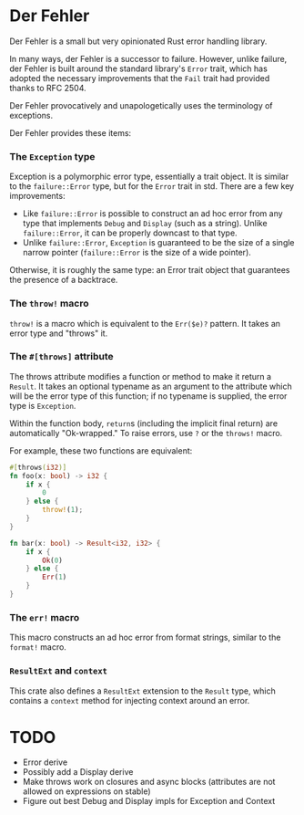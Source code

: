 # Der Fehler

Der Fehler is a small but very opinionated Rust error handling library.

In many ways, der Fehler is a successor to failure. However, unlike failure,
der Fehler is built around the standard library's `Error` trait, which has
adopted the necessary improvements that the `Fail` trait had provided thanks to
RFC 2504.

Der Fehler provocatively and unapologetically uses the terminology of
exceptions.

Der Fehler provides these items:

### The `Exception` type

Exception is a polymorphic error type, essentially a trait object. It is
similar to the `failure::Error` type, but for the `Error` trait in std. There
are a few key improvements:

* Like `failure::Error` is possible to construct an ad hoc error from any type
  that implements `Debug` and `Display` (such as a string). Unlike
  `failure::Error`, it can be properly downcast to that type.
* Unlike `failure::Error`, `Exception` is guaranteed to be the size of a single
  narrow pointer (`failure::Error` is the size of a wide pointer).

Otherwise, it is roughly the same type: an Error trait object that guarantees
the presence of a backtrace.

### The `throw!` macro

`throw!` is a macro which is equivalent to the `Err($e)?` pattern. It takes an
error type and "throws" it.

### The `#[throws]` attribute

The throws attribute modifies a function or method to make it return a
`Result`. It takes an optional typename as an argument to the attribute which
will be the error type of this function; if no typename is supplied, the error
type is `Exception`.

Within the function body, `return`s (including the implicit final return) are
automatically "Ok-wrapped." To raise errors, use `?` or the `throws!` macro.

For example, these two functions are equivalent:

```rust
#[throws(i32)]
fn foo(x: bool) -> i32 {
    if x {
        0
    } else {
        throw!(1);
    }
}

fn bar(x: bool) -> Result<i32, i32> {
    if x {
        Ok(0)
    } else {
        Err(1)
    }
}
```

### The `err!` macro

This macro constructs an ad hoc error from format strings, similar to the
`format!` macro.

### `ResultExt` and `context`

This crate also defines a `ResultExt` extension to the `Result` type, which
contains a `context` method for injecting context around an error.

# TODO

* Error derive
* Possibly add a Display derive
* Make throws work on closures and async blocks (attributes are not allowed on
  expressions on stable)
* Figure out best Debug and Display impls for Exception and Context
